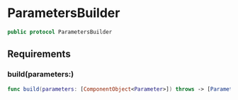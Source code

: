 # ParametersBuilder

``` swift
public protocol ParametersBuilder
```

## Requirements

### build(parameters:​)

``` swift
func build(parameters: [ComponentObject<Parameter>]) throws -> [ParameterNode]
```
